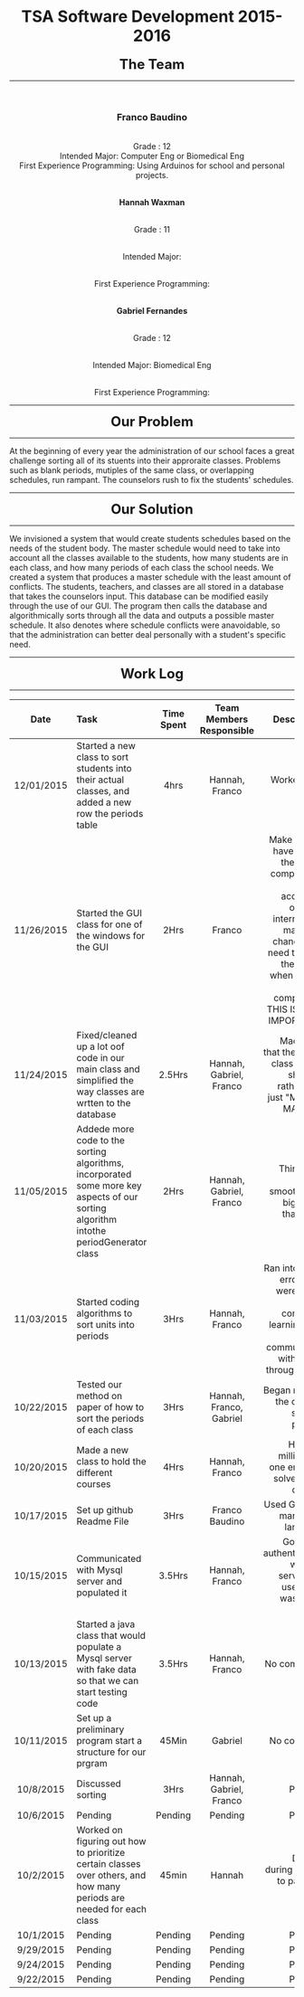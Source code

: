 <div align="center"><h1>TSA Software Development 2015-2016</h1><font size="5"><b>The Team</b></font><hr /><p><br><h3>Franco Baudino</h3><br>Grade : 12<br>Intended Major: Computer Eng or Biomedical Eng
<br>First Experience Programming: Using Arduinos for school and personal projects.



<br><b>Hannah Waxman</b>

<br>Grade : 11

<br>Intended Major:

<br>First Experience Programming:



<br><b>Gabriel Fernandes</b>

<br>Grade : 12

<br>Intended Major: Biomedical Eng

<br>First Experience Programming:

<hr/></div>





<div><p align="center"><font size="5"><b>Our Problem</b></font><hr /><p align="left">At the beginning of every year the administration of our school faces a great challenge sorting all of its stuents into their approraite classes. Problems such as blank periods, mutiples of the same class, or overlapping schedules, run rampant. The counselors rush to fix the students' schedules. 

<hr/></div>



<div><p align="center"><font size="5"><b>Our Solution</b></font><hr/><p align="left">We invisioned a system that would create students schedules based on the needs of the student body. The master schedule would need to take into account all the classes available to the students, how many students are in each class, and how many periods of each class the school needs. We created a system that produces a master schedule with the least amount of conflicts. The students, teachers, and classes are all stored in a database that takes the counselors input. This database can be modified easily through the use of our GUI. The program then calls the database and algorithmically sorts through all the data and outputs a possible master schedule. It also denotes where schedule conflicts were anavoidable, so that the administration can better deal personally with a student's specific need.

<hr/></div>



<div><p align="center"><font size="5"><b>Work Log</b></font><hr /></div>




| Date | Task | Time Spent | Team Members Responsible | Description |
|:----:|:----|:----:|:------------------------:|-----------:|
|12/01/2015|Started a new class to sort students into their actual classes, and added a new row the periods table|4hrs| Hannah, Franco| Worked a lot today|
|11/26/2015|Started the GUI class for one of the windows for the GUI|2Hrs|Franco|Make sure to have ssh on the server computer so we ca acccess it over the internet and make any changes we need to do to the server when we are at the competiton, THIS IS VERY IMPORTANT!|
|11/24/2015|Fixed/cleaned up a lot oof code in our main class and simplified the way classes are wrtten to the database|2.5Hrs|Hannah, Gabriel, Franco|Made it so that the actual class names show up rather than just "MATH1, MATH2.."|
|11/05/2015|Addede more code to the sorting algorithms, incorporated some more key aspects of our sorting algorithm intothe periodGenerator class   |2Hrs|Hannah, Gabriel, Franco|Things ran fairly smoothly, no big errors thankfully|
|11/03/2015|Started coding algorithms to sort units into periods|3Hrs|Hannah, Franco|Ran into some errors that were easily fixed, continued learning how to communicate with Mysql through JAVA|
|10/22/2015|Tested our method on paper of how to sort the periods of each class|3Hrs|Hannah, Franco, Gabriel|Began making the class to sort the periods|
|10/20/2015|Made a new class to hold the different courses|4Hrs|Hannah, Franco|Had one million and one errors to solve, really difficult|
|10/17/2015| Set up github Readme File| 3Hrs| Franco Baudino| Used Github's markdown language|
|10/15/2015|Communicated with Mysql server and populated it| 3.5Hrs|Hannah, Franco|Got a bug authenticating with the server, the username was typed wrong|
|10/13/2015|Started a java class that would populate a Mysql server with fake data so that we can start testing code|3.5Hrs|Hannah, Franco|No comments|
|10/11/2015|Set up a preliminary program start a structure for our prgram| 45Min|Gabriel|No comment|
|10/8/2015 |Discussed sorting| 3Hrs|Hannah, Gabriel, Franco|Pending
|10/6/2015 |Pending|Pending|Pending|Pending|
|10/2/2015 |Worked on figuring out how to prioritize certain classes over others, and how many periods are needed for each class|45min|Hannah|Did this during a flight to pass the time|
|10/1/2015 |Pending|Pending|Pending|Pending|
| 9/29/2015|Pending|Pending|Pending|Pending|
| 9/24/2015|Pending|Pending|Pending|Pending|
| 9/22/2015|Pending|Pending|Pending|Pending|


